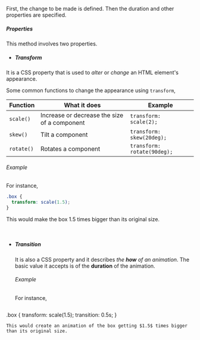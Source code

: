 First, the change to be made is defined. Then the duration and other properties are specified.

##### Properties
This method involves two properties.

* ##### Transform
It is a CSS property that is used to *alter* or *change* an HTML element's appearance.

  Some common functions to change the appearance using `transform`,

  | Function | What it does | Example |
|--|--|--|
| `scale()` | Increase or decrease the size of a component | `transform: scale(2);` |
| `skew()` | Tilt a component | `transform: skew(20deg);` |
| `rotate()` | Rotates a component | `transform: rotate(90deg);` |

  ###### Example
  For instance,
  ```css
.box {
	transform: scale(1.5);
}
  ```
  This would make the box $1.5$ times bigger than its original size. 

<br>

* ##### Transition
  It is also a CSS property and it describes *the **how** of an animation*. 
  The basic value it accepts is of the **duration** of the animation.

  ###### Example
  For instance,
  ```css
.box {
	transform: scale(1.5);
	transition: 0.5s;
}
  ```
  This would create an animation of the box getting $1.5$ times bigger than its original size.
